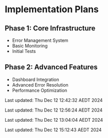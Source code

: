 # Implementation Plans

## Phase 1: Core Infrastructure
- Error Management System
- Basic Monitoring
- Initial Tests

## Phase 2: Advanced Features
- Dashboard Integration
- Advanced Error Resolution
- Performance Optimization


Last updated: Thu Dec 12 12:42:32 AEDT 2024


Last updated: Thu Dec 12 12:56:24 AEDT 2024


Last updated: Thu Dec 12 13:04:04 AEDT 2024


Last updated: Thu Dec 12 15:12:43 AEDT 2024
